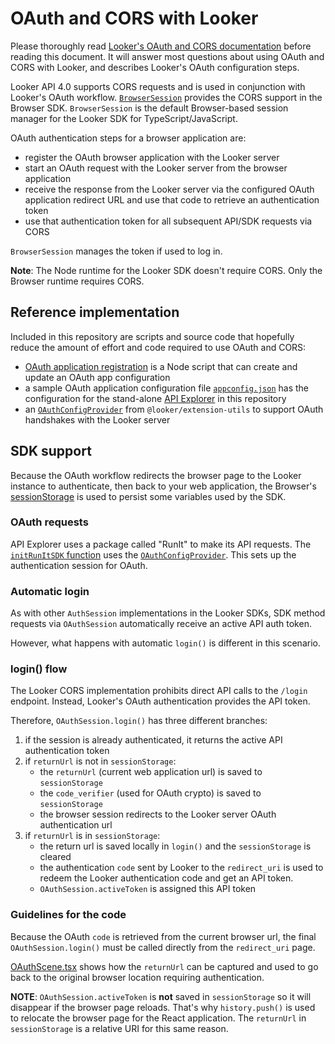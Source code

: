 # OAuth and CORS with Looker

Please thoroughly read [Looker's OAuth and CORS documentation](https://docs.looker.com/reference/api-and-integration/api-cors) before reading this document.
It will answer most questions about using OAuth and CORS with Looker, and describes Looker's OAuth configuration steps.

Looker API 4.0 supports CORS requests and is used in conjunction with Looker's OAuth workflow. [`BrowserSession`](../packages/sdk-rtl/src/browserSession.ts) provides the CORS support in the Browser SDK.
`BrowserSession` is the default Browser-based session manager for the Looker SDK for TypeScript/JavaScript.

OAuth authentication steps for a browser application are:

- register the OAuth browser application with the Looker server
- start an OAuth request with the Looker server from the browser application
- receive the response from the Looker server via the configured OAuth application redirect URL and use that code to retrieve an authentication token
- use that authentication token for all subsequent API/SDK requests via CORS

`BrowserSession` manages the token if used to log in.

**Note**: The Node runtime for the Looker SDK doesn't require CORS. Only the Browser runtime requires CORS.

## Reference implementation

Included in this repository are scripts and source code that hopefully reduce the amount of effort and code required to use OAuth and CORS:

- [OAuth application registration](../packages/sdk-codegen-scripts/scripts/register.ts) is a Node script that can create and update an OAuth app configuration
- a sample OAuth application configuration file [`appconfig.json`](../packages/sdk-codegen-scripts/scripts/appconfig.json) has the configuration for the stand-alone [API Explorer](../packages/api-explorer) in this repository
- an [`OAuthConfigProvider`](../packages/extension-utils/src/authUtils.ts) from `@looker/extension-utils` to support OAuth handshakes with the Looker server

## SDK support

Because the OAuth workflow redirects the browser page to the Looker instance to authenticate, then back to your web application, the Browser's [sessionStorage](https://developer.mozilla.org/en-US/docs/Web/API/Window/sessionStorage) is used to persist some variables used by the SDK.

### OAuth requests

API Explorer uses a package called "RunIt" to make its API requests. The [`initRunItSDK` function](../packages/run-it/src/utils/RunItSDK.ts) uses the [`OAuthConfigProvider`](../packages/extension-utils/src/authUtils.ts).
This sets up the authentication session for OAuth.

### Automatic login

As with other `AuthSession` implementations in the Looker SDKs, SDK method requests via `OAuthSession` automatically receive an active API auth token.

However, what happens with automatic `login()` is different in this scenario.

### login() flow

The Looker CORS implementation prohibits direct API calls to the `/login` endpoint. Instead, Looker's OAuth authentication provides the API token.

Therefore, `OAuthSession.login()` has three different branches:

1. if the session is already authenticated, it returns the active API authentication token
1. if `returnUrl` is not in `sessionStorage`:
   - the `returnUrl` (current web application url) is saved to `sessionStorage`
   - the `code_verifier` (used for OAuth crypto) is saved to `sessionStorage`
   - the browser session redirects to the Looker server OAuth authentication url
1. if `returnUrl` is in `sessionStorage`:
   - the return url is saved locally in `login()` and the `sessionStorage` is cleared
   - the authentication `code` sent by Looker to the `redirect_uri` is used to redeem the Looker authentication code and get an API token.
   - `OAuthSession.activeToken` is assigned this API token

### Guidelines for the code

Because the OAuth `code` is retrieved from the current browser url, the final `OAuthSession.login()` must be called directly from the `redirect_uri` page.

[OAuthScene.tsx](../packages/extension-utils/src/OAuthScene.tsx) shows how the `returnUrl` can be captured and used to go back to the original browser location requiring authentication.

**NOTE**: `OAuthSession.activeToken` is **not** saved in `sessionStorage` so it will disappear if the browser page reloads. That's why `history.push()` is used to relocate the browser page for the React application. The `returnUrl` in `sessionStorage` is a relative URI for this same reason.
